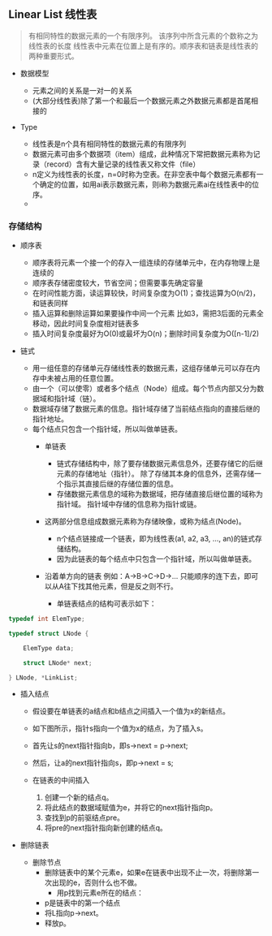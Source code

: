 ## Linear List 线性表
> 有相同特性的数据元素的一个有限序列。 该序列中所含元素的个数称之为线性表的长度
线性表中元素在位置上是有序的。顺序表和链表是线性表的两种重要形式。

* 数据模型
  * 元素之间的关系是一对一的关系
  * (大部分线性表)除了第一个和最后一个数据元素之外数据元素都是首尾相接的 

* Type 
  * 线性表是n个具有相同特性的数据元素的有限序列
  * 数据元素可由多个数据项（item）组成，此种情况下常把数据元素称为记录（record）含有大量记录的线性表又称文件（file）
  * n定义为线性表的长度，n=0时称为空表。在非空表中每个数据元素都有一个确定的位置，如用ai表示数据元素，则i称为数据元素ai在线性表中的位序。
  * 
  
### 存储结构
 * 顺序表
   * 顺序表将元素一个接一个的存入一组连续的存储单元中，在内存物理上是连续的
    * 顺序表存储密度较大，节省空间；但需要事先确定容量
    * 在时间性能方面，读运算较快，时间复杂度为O(1)；查找运算为O(n/2)，和链表同样
    * 插入运算和删除运算如果要操作中间一个元素 比如3，需把3后面的元素全移动，因此时间复杂度相对链表多
    * 插入时间复杂度最好为O(0)或最坏为O(n)；删除时间复杂度为O([n-1]/2)
   

* 链式
  * 用一组任意的存储单元存储线性表的数据元素，这组存储单元可以存在内存中未被占用的任意位置。
  * 由一个（可以使零）或者多个结点（Node）组成。每个节点内部又分为数据域和指针域（链）。
  * 数据域存储了数据元素的信息。指针域存储了当前结点指向的直接后继的指针地址。
  * 每个结点只包含一个指针域，所以叫做单链表。
    * 单链表
        * 链式存储结构中，除了要存储数据元素信息外，还要存储它的后继元素的存储地址（指针）。
          除了存储其本身的信息外，还需存储一个指示其直接后继的存储位置的信息。
      * 存储数据元素信息的域称为数据域，把存储直接后继位置的域称为指针域。
        指针域中存储的信息称为指针或链。

  	* 这两部分信息组成数据元素称为存储映像，或称为结点(Node)。
    	* n个结点链接成一个链表，即为线性表(a1, a2, a3, …, an)的链式存储结构。
    	* 因为此链表的每个结点中只包含一个指针域，所以叫做单链表。
    
	* 沿着单方向的链表 例如：A->B->C->D->... 只能顺序的连下去，即可以从A往下找其他元素，但是反之则不行。
		* 单链表结点的结构可表示如下：
```c
typedef int ElemType;

typedef struct LNode {

    ElemType data;

    struct LNode* next;

} LNode, *LinkList;
```

* 插入结点
	* 假设要在单链表的a结点和b结点之间插入一个值为x的新结点。
	* 如下图所示，指针s指向一个值为x的结点，为了插入s。
	* 首先让s的next指针指向b，即s->next = p->next;
	* 然后，让a的next指针指向s，即p->next = s;

	* 在链表的中间插入
       1. 创建一个新的结点q。
       2. 将此结点的数据域赋值为e，并将它的next指针指向p。
       3. 查找到p的前驱结点pre。
       4. 将pre的next指针指向新创建的结点q。
 
* 删除链表
	* 删除节点 
		* 删除链表中的某个元素e，如果e在链表中出现不止一次，将删除第一次出现的e，否则什么也不做。	
			* 用p找到元素e所在的结点：
     	* p是链表中的第一个结点
      * 将L指向p->next。
      * 释放p。

